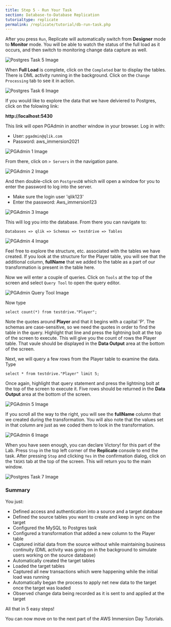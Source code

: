 ```yaml
---
title: Step 5 - Run Your Task
section: Database-to-Database Replication
tutorialtype: replicate
permalink: /replicate/tutorial/db-run-task.php
---
```


After you press `Run`, Replicate will automatically switch from **Designer** mode to **Monitor** mode. 
You will be able to watch the status of the full load as it occurs, and then switch to monitoring 
change data capture as well.

![Postgres Task 5 Image](/images/postgres-task-5.png)

When **Full Load** is complete, click on the `Completed` bar to display the tables. 
There is DML activity running in the background. Click on the `Change Processing` tab to 
see it in action.

![Postgres Task 6 Image](/images/postgres-task-6.png)

If you would like to explore the data that we have delviered to Postgres, click on the folowing link:

__http://localhost:5430__

This link will open PGAdmin in another window in your browser. Log in with:

* User: `pgadmin@qlik.com`
* Password: aws_immersion2021

![PGAdmin 1 Image](/images/pgadmin-1.png)

From there, click on `> Servers` in the navigation pane.

![PGAdmin 2 Image](/images/pgadmin-2.png)

And then double-click on `PostgresDB` which will open a window for you to enter 
the password to log into the server.

* Make sure the login user 'qlik123'
* Enter the password: Aws_immersion123

![PGAdmin 3 Image](/images/pgadmin-3.png)

This will log you into the database. From there you can navigate to:

```
Databases => qlik => Schemas => testdrive => Tables
```

![PGAdmin 4 Image](/images/pgadmin-4.png)

Feel free to explore the structure, etc. associated with the tables we have created. If you look
at the structure for the Player table, you will see that the additional column, **fullName** 
that we added to the table as a part of our transformation is present in the table here.

Now we will enter a couple of queries. Click on `Tools` at the top of the screen and select
`Query Tool` to open the query editor. 

![PGAdmin Query Tool Image](/images/pgadmin-query-tool.png)

Now type 

`select count(*) from testdrive."Player";`

Note the quotes around **Player** and that it begins with a capital 'P'. The schemas are 
case-sensitive, so we need the quotes in order to find the table in the query. Highlight that 
line and press the lightning bolt at the top of the screen to execute. This will give you 
the count of rows the Player table. That vaule should be displayed in the **Data Output** 
area at the bottom of the screen.

Next, we will query a few rows from the Player table to examine the data. Type 

`select * from testdrive."Player" limit 5;` 

Once again, highlight that query statement and press the lightning bolt at the top
of the screen to execute it.  Five rows should be returned in the **Data Output** area 
at the bottom of the screen.

![PGAdmin 5 Image](/images/pgadmin-5.png)

If you scroll all the way to the right, you will see the **fullName** column that we created
during the transformation. You will also note that the values set in that column are just
as we coded them to look in the transformation.

![PGAdmin 6 Image](/images/pgadmin-6.png)

When you have seen enough, you can declare Victory! for this part of the Lab. Press `Stop`
in the top left corner of the **Replicate** console to end the task. After pressing `Stop` 
and clicking `Yes` in the confirmation dialog, click on the `TASKS` tab at the top of the screen. 
This will return you to the main window.

![Postgres Task 7 Image](/images/postgres-task-7.png)

### Summary
You just:
* Defined access and authentication into a source and a target database
* Defined the source tables you want to create and keep in sync on the target
* Configured the MySQL to Postgres task
* Configured a transformation that added a new column to the Player table
* Captured  initial data from the source without while maintaining business continuity
  (DML activity was going on in the background to simulate users working on the source database)
* Automatically created the target tables
* Loaded the target tables
* Captured all new transactions which were happening while the initial load was running 
* Automatically began the process to apply  net new data to the target once the target was loaded
* Observed change data being recorded as it is sent to and applied at the  target 

All that in 5 easy steps!

You can now move on to the next part of the AWS Immersion Day  Tutorials.


